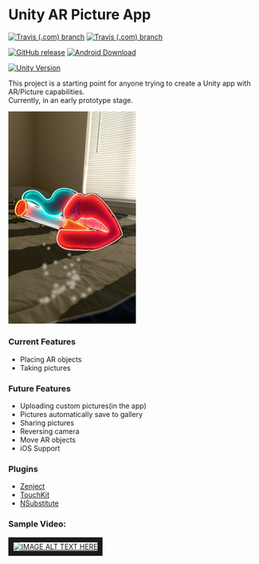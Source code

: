 # Unity AR Picture App
[![Travis (.com) branch](https://img.shields.io/travis/com/austin47/ProjectPhotoAR_UnityClient/master.svg?label=master-build)](https://travis-ci.com/Austin47/ProjectPhotoAR_UnityClient)
[![Travis (.com) branch](https://img.shields.io/travis/com/austin47/ProjectPhotoAR_UnityClient/development.svg?label=development-build)](https://travis-ci.com/Austin47/ProjectPhotoAR_UnityClient)

[![GitHub release](https://img.shields.io/github/release-pre/austin47/ProjectPhotoAR_UnityClient.svg?label=pre-release)](https://github.com/Austin47/ProjectPhotoAR_UnityClient/releases)
[![Android Download](https://img.shields.io/badge/download-android-brightgreen.svg)](https://github.com/Austin47/ProjectPhotoAR_UnityClient/releases/download/v0.1.0/v0.1.0.apk)

[![Unity Version](https://img.shields.io/badge/unity%20version%20-2019.1.6f1-blue.svg)](https://unity3d.com/unity/whats-new/2019.1.6)

This project is a starting point for anyone trying to create a Unity app with AR/Picture capabilities.<br />
Currently, in an early prototype stage.

<img src="/docs/images/v0.1.0_s1.jpg" width="256">

### Current Features
- Placing AR objects
- Taking pictures


### Future Features
- Uploading custom pictures(in the app)
- Pictures automatically save to gallery
- Sharing pictures
- Reversing camera
- Move AR objects
- iOS Support 

### Plugins
- [Zenject](https://github.com/modesttree/Zenject)
- [TouchKit](https://github.com/prime31/TouchKit)
- [NSubstitute](https://nsubstitute.github.io/)

### Sample Video:
<a href="http://www.youtube.com/watch?feature=player_embedded&v=E8wJoGIURWs
" target="_blank"><img src="http://img.youtube.com/vi/E8wJoGIURWs/0.jpg" 
alt="IMAGE ALT TEXT HERE" width="256" height="196" border="10" /></a>
